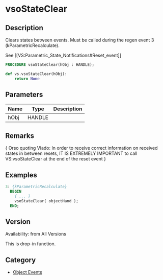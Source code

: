 # vsoStateClear

## Description
Clears states between events. Must be called during the regen event 3 (kParametricRecalculate).

See [[VS:Parametric_State_Notifications#Reset_event]]

```pascal
PROCEDURE vsoStateClear(hObj : HANDLE);
```

```python
def vs.vsoStateClear(hObj):
    return None
```

## Parameters
|Name|Type|Description|
|---|---|---|
|hObj|HANDLE|   |

## Remarks
{ Orso quoting Vlado: In order to receive correct information on received states in between resets, IT IS EXTREMELY IMPORTANT to call VS:vsoStateClear at the end of the reset event }

## Examples
```pascal
3: {kParametricRecalculate}
  BEGIN
    { ... }
    vsoStateClear( objectHand );
  END;
```

## Version
Availability: from All Versions

This is drop-in function.

## Category
* [Object Events](../Categories/Object%20Events.md)
